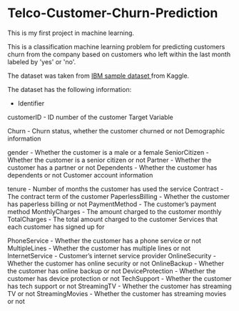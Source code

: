 # Telco-Customer-Churn-Prediction


This is my first project in machine learning.

This is a classification machine learning problem for predicting customers churn from the company based on customers who left within the last month labeled by 'yes' or 'no'.

The dataset was taken from <a href="https://www.kaggle.com/datasets/blastchar/telco-customer-churn"> IBM sample dataset </a> from Kaggle.

The dataset has the following information:

 - Identifier

customerID - ID number of the customer
Target Variable

Churn - Churn status, whether the customer churned or not
Demographic information

gender - Whether the customer is a male or a female
SeniorCitizen - Whether the customer is a senior citizen or not
Partner - Whether the customer has a partner or not
Dependents - Whether the customer has dependents or not
Customer account information

tenure - Number of months the customer has used the service
Contract - The contract term of the customer
PaperlessBilling - Whether the customer has paperless billing or not
PaymentMethod - The customer’s payment method
MonthlyCharges - The amount charged to the customer monthly
TotalCharges - The total amount charged to the customer
Services that each customer has signed up for

PhoneService - Whether the customer has a phone service or not
MultipleLines - Whether the customer has multiple lines or not
InternetService - Customer’s internet service provider
OnlineSecurity - Whether the customer has online security or not
OnlineBackup - Whether the customer has online backup or not
DeviceProtection - Whether the customer has device protection or not
TechSupport - Whether the customer has tech support or not
StreamingTV - Whether the customer has streaming TV or not
StreamingMovies - Whether the customer has streaming movies or not
